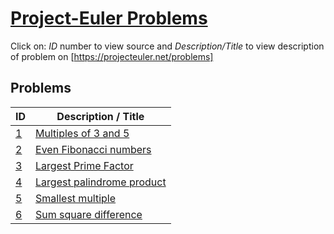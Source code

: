 [Project-Euler Problems](https://projecteuler.net/)
=============

Click on: _ID_ number to view source and _Description/Title_ to view description of problem on [https://projecteuler.net/problems]
 
Problems
--------
|ID  |Description / Title                                         |
|----|------------------------------------------------------------|
|[1](https://github.com/jwkimani/Project-Euler/blob/master/id1_Multiples_of_3_and_5.py)   |[Multiples of 3 and 5](https://projecteuler.net/problem=1)|
|[2](https://github.com/jwkimani/Project-Euler/blob/master/id2_Even_Fibonacci_Numbers.py)   |[Even Fibonacci numbers](https://projecteuler.net/problem=2)|
|[3](https://github.com/jwkimani/Project-Euler/blob/master/id3_largest_prime_factor.py) |[Largest Prime Factor](https://projecteuler.net/problem=3)|
|[4](https://github.com/jwkimani/Project-Euler/blob/master/id4_Largest_palindrome_product.py)|[Largest palindrome product](https://projecteuler.net/problem=4)|
|[5](https://github.com/jwkimani/Project-Euler/blob/master/id5_Smallest_multiple.py)|[Smallest multiple](https://projecteuler.net/problem=5)|
|[6](https://github.com/jwkimani/Project-Euler/blob/master/id6_Sum_Square_Difference.py)|[Sum square difference](https://projecteuler.net/problem=6)|
